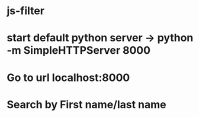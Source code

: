 # js-filter

# start default python server -> python -m SimpleHTTPServer 8000

# Go to url localhost:8000

# Search by First name/last name


